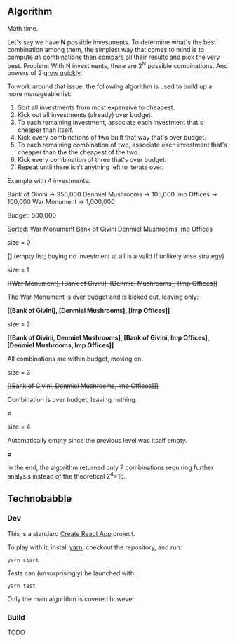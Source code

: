 ## Algorithm

Math time.

Let's say we have **N** possible investments.
To determine what's the best combination among them, the simplest way that comes to mind is to compute _all_ combinations then compare all their results and pick the very best.
Problem: With N investments, there are 2<sup>N</sup> possible combinations. And powers of 2 [grow quickly](https://en.wikipedia.org/wiki/Wheat_and_chessboard_problem).

To work around that issue, the following algorithm is used to build up a more manageable list:

1. Sort all investments from most expensive to cheapest.
2. Kick out all investments (already) over budget.
3. To each remaining investment, associate each investment that's cheaper than itself.
4. Kick every combinations of two built that way that's over budget.
5. To each remaining combination of two, associate each investment that's cheaper than the the cheapest of the two.
6. Kick every combination of three that's over budget.
7. Repeat until there isn't anything left to iterate over.

Example with 4 investments:

Bank of Givini -> 350,000
Denmiel Mushrooms -> 105,000
Imp Offices -> 100,000
War Monument -> 1,000,000

Budget: 500,000

Sorted:
War Monument
Bank of Givini
Denmiel Mushrooms
Imp Offices

size = 0

**[]** (empty list; buying no investment at all is a valid if unlikely wise strategy)

size = 1

~~[[War Monument], [Bank of Givini], [Denmiel Mushrooms], [Imp Offices]]~~

The War Monument is over budget and is kicked out, leaving only:

**[[Bank of Givini], [Denmiel Mushrooms], [Imp Offices]]**

size = 2

**[[Bank of Givini, Denmiel Mushrooms], [Bank of Givini, Imp Offices], [Denmiel Mushrooms, Imp Offices]]**

All combinations are within budget, moving on.

size = 3

~~[[Bank of Givini, Denmiel Mushrooms, Imp Offices]]]~~

Combination is over budget, leaving nothing:

**∅**

size = 4

Automatically empty since the previous level was itself empty.

**∅**

In the end, the algorithm returned only 7 combinations requiring further analysis instead of the theoretical 2<sup>4</sup>=16.

## Technobabble

### Dev

This is a standard [Create React App](https://github.com/facebook/create-react-app) project.

To play with it, install [yarn](https://yarnpkg.com/), checkout the repository, and run:

```
yarn start
```

Tests can (unsurprisingly) be launched with:

```
yarn test
```

Only the main algorithm is covered however.

### Build

TODO
